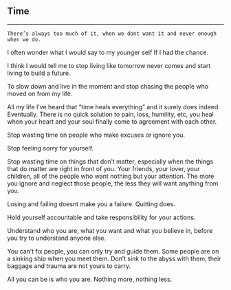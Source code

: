 ## Time

---

	There’s always too much of it, when we dont want it and never enough when we do.

I often wonder what I would say to my younger self If I had the chance.

I think I would tell me to stop living like tomorrow never comes and start living to build a future.

To slow down and live in the moment and stop chasing the people who moved on from my life.  

  

All my life I’ve heard that “time heals everything” and it surely does indeed. Eventually. There is no quick solution to pain, loss, humility, etc, you heal when your heart and your soul finally come to agreement with each other.

Stop wasting time on people who make excuses or ignore you.

Stop feeling sorry for yourself.

Stop wasting time on things that don’t matter, especially when the things that do matter are right in front of you. Your friends, your lover, your children, all of the people who want nothing but your attention. The more you ignore and neglect those people, the less they will want anything from you.

Losing and failing doesnt make you a failure. Quitting does.

Hold yourself accountable and take responsibility for your actions.

Understand who you are, what you want and what you believe in, before you try to understand anyone else.

You can’t fix people, you can only try and guide them. Some people are on a sinking ship when you meet them. Don’t sink to the abyss with them, their baggage and trauma are not yours to carry.

All you can be is who you are. Nothing more, nothing less.